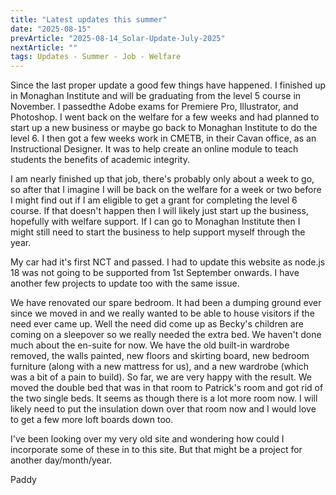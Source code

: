 ```yaml
---
title: "Latest updates this summer"
date: "2025-08-15"
prevArticle: "2025-08-14_Solar-Update-July-2025"
nextArticle: ""
tags: Updates - Summer - Job - Welfare
---
```


Since the last proper update a good few things have happened. I finished up in Monaghan Institute and will be graduating from the level 5 course in November. I passedthe Adobe exams for Premiere Pro, Illustrator, and Photoshop. I went back on the welfare for a few weeks and had planned to start up a new business or maybe go back to Monaghan Institute to do the level 6. I then got a few weeks work in CMETB, in their Cavan office, as an Instructional Designer. It was to help create an online module to teach students the benefits of academic integrity.

I am nearly finished up that job, there's probably only about a week to go, so after that I imagine I will be back on the welfare for a week or two before I might find out if I am eligible to get a grant for completing the level 6 course. If that doesn't happen then I will likely just start up the business, hopefully with welfare support. If I can go to Monaghan Institute then I might still need to start the business to help support myself through the year.

My car had it's first NCT and passed. I had to update this website as node.js 18 was not going to be supported from 1st September onwards. I have another few projects to update too with the same issue.

We have renovated our spare bedroom. It had been a dumping ground ever since we moved in and we really wanted to be able to house visitors if the need ever came up. Well the need did come up as Becky's children are coming on a sleepover so we really needed the extra bed. We haven't done much about the en-suite for now. We have the old built-in wardrobe removed, the walls painted, new floors and skirting board, new bedroom furniture (along with a new mattress for us), and a new wardrobe (which was a bit of a pain to build). So far, we are very happy with the result. We moved the double bed that was in that room to Patrick's room and got rid of the two single beds. It seems as though there is a lot more room now. I will likely need to put the insulation down over that room now and I would love to get a few more loft boards down too.

I've been looking over my very old site and wondering how could I incorporate some of these in to this site. But that might be a project for another day/month/year.

Paddy
